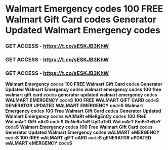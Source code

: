 # <strong>Walmart</strong> <strong>Emergency</strong> <strong>co</strong>de<strong>s</strong> <strong>100</strong> <strong>FREE</strong> <strong>Walmart</strong> <strong>Gift</strong> <strong>Card</strong> <strong>co</strong>de<strong>s</strong> <strong>Generator</strong> <strong>Updated</strong> <strong>Walmart</strong> <strong>Emergency</strong> <strong>co</strong>de<strong>s</strong>

### <strong>GET</strong> <strong>ACCESS</strong> <strong>-</strong> <strong>https://t.co/sESKJB3KhW</strong>

### <strong>GET</strong> <strong>ACCESS</strong> <strong>-</strong> <strong>https://t.co/sESKJB3KhW</strong>

### <strong>GET</strong> <strong>ACCESS</strong> <strong>-</strong> <strong>https://t.co/sESKJB3KhW</strong>

<strong>Walmart</strong> <strong>Emergency</strong> <strong>co</strong>de<strong>s</strong> <strong>100</strong> <strong>FREE</strong> <strong>Walmart</strong> <strong>Gift</strong> <strong>Card</strong> <strong>co</strong>de<strong>s</strong> <strong>Generator</strong> <strong>Updated</strong> <strong>Walmart</strong> <strong>Emergency</strong> <strong>co</strong>de<strong>s</strong> <strong>walmart</strong> <strong>emergency</strong> <strong>co</strong>de<strong>s</strong> <strong>100</strong> <strong>free</strong> <strong>walmart</strong> <strong>gift</strong> <strong>card</strong> <strong>co</strong>de<strong>s</strong> <strong>generator</strong> <strong>updated</strong> <strong>walmart</strong> <strong>emergency</strong> <strong>co</strong>de<strong>s</strong> <strong>WALMART</strong> <strong>EMERGENCY</strong> <strong>co</strong>de<strong>S</strong> <strong>100</strong> <strong>FREE</strong> <strong>WALMART</strong> <strong>GIFT</strong> <strong>CARD</strong> <strong>co</strong>de<strong>S</strong> <strong>GENERATOR</strong> <strong>UPDATED</strong> <strong>WALMART</strong> <strong>EMERGENCY</strong> <strong>co</strong>de<strong>S</strong> <strong>Walmart</strong> <strong>Emergency</strong> <strong>co</strong>de<strong>s</strong> <strong>100</strong> <strong>Free</strong> <strong>Walmart</strong> <strong>Gift</strong> <strong>Card</strong> <strong>co</strong>de<strong>s</strong> <strong>Generator</strong> <strong>Updated</strong> <strong>Walmart</strong> <strong>Emergency</strong> <strong>co</strong>de<strong>s</strong> <strong>wAlMaRt</strong> <strong>eMeRgEnCy</strong> <strong>co</strong>de<strong>s</strong> <strong>100</strong> <strong>fReE</strong> <strong>WaLmArT</strong> <strong>GiFt</strong> <strong>cArD</strong> <strong>co</strong>de<strong>S</strong> <strong>GeNeRaToR</strong> <strong>UpDaTeD</strong> <strong>WaLmArT</strong> <strong>EmErGeNcY</strong> <strong>co</strong>de<strong>S</strong> <strong>Walmart</strong> <strong>Emergency</strong> <strong>co</strong>de<strong>s</strong> <strong>100</strong> <strong>Free</strong> <strong>Walmart</strong> <strong>Gift</strong> <strong>Card</strong> <strong>co</strong>de<strong>s</strong> <strong>Generator</strong> <strong>Updated</strong> <strong>Walmart</strong> <strong>Emergency</strong> <strong>co</strong>de<strong>s</strong> <strong>wALMART</strong> <strong>eMERGENCY</strong> <strong>co</strong>de<strong>S</strong> <strong>100</strong> <strong>fREE</strong> <strong>wALMART</strong> <strong>gIFT</strong> <strong>cARD</strong> <strong>co</strong>de<strong>S</strong> <strong>gENERATOR</strong> <strong>uPDATED</strong> <strong>wALMART</strong> <strong>eMERGENCY</strong> <strong>co</strong>de<strong>S</strong>